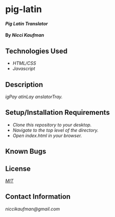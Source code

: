 # pig-latin

#### _Pig Latin Translator_

#### By _**Nicci Kaufman**_

## Technologies Used

* _HTML/CSS_
* _Javascript_


## Description

_igPay atinLay anslatorTray._

## Setup/Installation Requirements

* _Clone this repository to your desktop._
* _Navigate to the top level of the directory._
* _Open index.html in your browser._


## Known Bugs

## License

_[MIT](https://en.wikipedia.org/wiki/MIT_License)_

## Contact Information

_niccikaufman@gmail.com_